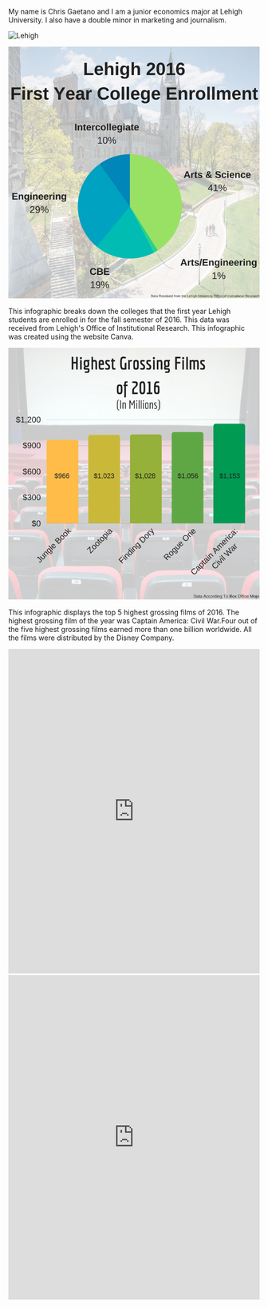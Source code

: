My name is Chris Gaetano and I am a junior economics major at Lehigh University. I also have a double minor in marketing and journalism. 

![Lehigh](http://media.nola.com/lsu_impact/photo/lehigh-logojpg-60b855c91fdfc042.jpg)

![Class](https://github.com/ChrisGaetano/ChrisGaetano.github.io/blob/master/Lehigh%20Github.png?raw=true)

This infographic breaks down the colleges that the first year Lehigh students are enrolled in for the fall semester of 2016. This data was received from Lehigh's Office of Institutional Research. This infographic was created using the website Canva. 

![Movie](https://github.com/ChrisGaetano/ChrisGaetano.github.io/blob/master/Highest%20Grossing%20Filmsof%202016.png)

This infographic displays the top 5 highest grossing films of 2016. The highest grossing film of the year was Captain America: Civil War.Four out of the five highest grossing films earned more than one billion worldwide. All the films were distributed by the Disney Company. 

<iframe src='https://cdn.knightlab.com/libs/timeline3/latest/embed/index.html?source=18wMfYPlJ3yHM1f6onLK82uYJxEv4MapFBul4PinoVuU&font=Default&lang=en&initial_zoom=2&height=650' width='100%' height='650' webkitallowfullscreen mozallowfullscreen allowfullscreen frameborder='0'></iframe>


<iframe src='https://cdn.knightlab.com/libs/timeline3/latest/embed/index.html?source=13vJG4x-IC2yt7Fe6AepFW62aBMUpGFn8__SrOH7WZtk&font=Default&lang=en&initial_zoom=2&height=650' width='100%' height='650' webkitallowfullscreen mozallowfullscreen allowfullscreen frameborder='0'></iframe>
